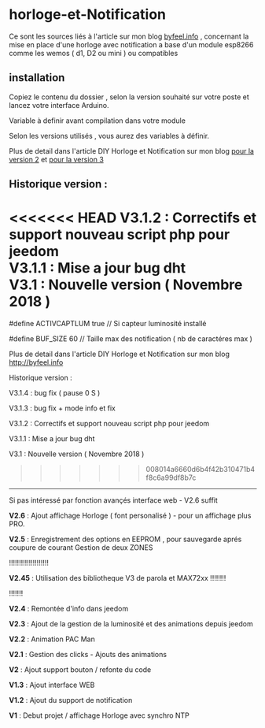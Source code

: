 # horloge-et-Notification
Ce sont les sources liés à l'article sur mon blog [byfeel.info](https://byfeel.infp) , concernant la mise en place d'une horloge avec notification a base d'un module esp8266 comme les wemos ( d1, D2 ou mini ) ou compatibles

## installation
Copiez le contenu du dossier , selon la version souhaité sur votre poste et lancez votre interface Arduino.

Variable à definir avant compilation dans votre module

Selon les versions utilisés , vous aurez des variables à définir.

Plus de detail dans l'article DIY Horloge et Notification sur mon blog [pour la version 2](https://byfeel.info/diy-i-notifheure-ou-comment-mettre-en-place-une-horloge-connectee-avec-notification/) et [pour la version 3 ](https://byfeel.info/notifheure-v3-diy/)

## Historique version :

<<<<<<< HEAD
**V3.1.2** : Correctifs et support nouveau script php pour jeedom  
**V3.1.1** : Mise a jour bug dht  
**V3.1** : Nouvelle version ( Novembre 2018 )
=======
#define ACTIVCAPTLUM true              // Si capteur luminosité installé

#define  BUF_SIZE  60                    // Taille max des notification ( nb de caractéres max )

Plus de detail dans l'article DIY Horloge et Notification sur mon blog http://byfeel.info

Historique version :

V3.1.4 : bug fix ( pause 0 S )

V3.1.3 : bug fix + mode info et fix

V3.1.2 : Correctifs et support nouveau script php pour jeedom

V3.1.1 : Mise a jour bug dht

V3.1 : Nouvelle version ( Novembre 2018 )
>>>>>>> 008014a6660d6b4f42b310471b4f8c6a99df8b7c


--------------------------------------------
Si pas intéressé par fonction avançés interface web - V2.6 suffit


**V2.6** : Ajout affichage Horloge ( font personalisé ) - pour un affichage plus PRO.

**V2.5** : Enregistrement des options en EEPROM , pour sauvegarde aprés coupure de courant
Gestion de deux ZONES

!!!!!!!!!!!!!!!!!!!!

**V2.45** : Utilisation des bibliotheque V3 de parola et MAX72xx  !!!!!!!!

!!!!!!!


**V2.4** : Remontée d'info dans jeedom

**V2.3** : Ajout de la gestion de la luminosité et des animations depuis jeedom

**V2.2** : Animation PAC Man

**V2.1** : Gestion des clicks - Ajouts des animations

**V2** : Ajout support bouton / refonte du code

**V1.3** : Ajout interface WEB

**V1.2** : Ajout du support de notification

**V1** : Debut projet / affichage Horloge avec synchro NTP
